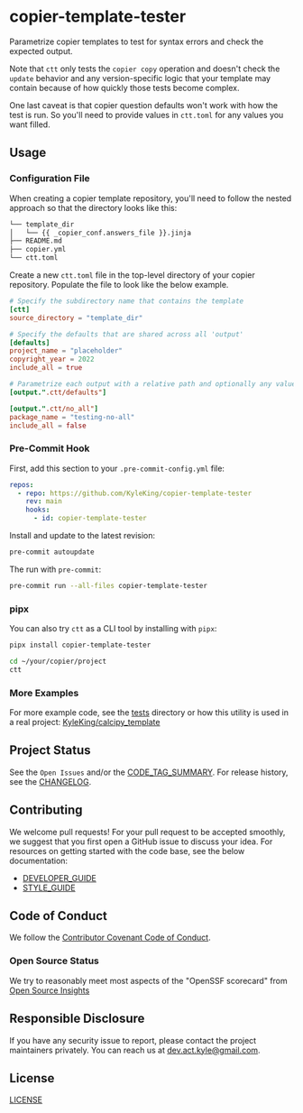 # copier-template-tester

Parametrize copier templates to test for syntax errors and check the expected output.

Note that `ctt` only tests the `copier copy` operation and doesn't check the `update` behavior and any version-specific logic that your template may contain because of how quickly those tests become complex.

One last caveat is that copier question defaults won't work with how the test is run. So you'll need to provide values in `ctt.toml` for any values you want filled.

## Usage

### Configuration File

When creating a copier template repository, you'll need to follow the nested approach so that the directory looks like this:

```sh
└── template_dir
│   └── {{ _copier_conf.answers_file }}.jinja
├── README.md
├── copier.yml
└── ctt.toml
```

Create a new `ctt.toml` file in the top-level directory of your copier repository. Populate the file to look like the below example.

```toml
# Specify the subdirectory name that contains the template
[ctt]
source_directory = "template_dir"

# Specify the defaults that are shared across all 'output'
[defaults]
project_name = "placeholder"
copyright_year = 2022
include_all = true

# Parametrize each output with a relative path and optionally any values to override
[output.".ctt/defaults"]

[output.".ctt/no_all"]
package_name = "testing-no-all"
include_all = false
```

### Pre-Commit Hook

First, add this section to your `.pre-commit-config.yml` file:

```yaml
repos:
  - repo: https://github.com/KyleKing/copier-template-tester
    rev: main
    hooks:
      - id: copier-template-tester
```

Install and update to the latest revision:

```sh
pre-commit autoupdate
```

The run with `pre-commit`:

```sh
pre-commit run --all-files copier-template-tester
```

### pipx

You can also try `ctt` as a CLI tool by installing with `pipx`:

```sh
pipx install copier-template-tester

cd ~/your/copier/project
ctt
```

### More Examples

For more example code, see the [tests] directory or how this utility is used in a real project: [KyleKing/calcipy_template](https://github.com/KyleKing/calcipy_template)

## Project Status

See the `Open Issues` and/or the [CODE_TAG_SUMMARY]. For release history, see the [CHANGELOG].

## Contributing

We welcome pull requests! For your pull request to be accepted smoothly, we suggest that you first open a GitHub issue to discuss your idea. For resources on getting started with the code base, see the below documentation:

- [DEVELOPER_GUIDE]
- [STYLE_GUIDE]

## Code of Conduct

We follow the [Contributor Covenant Code of Conduct][contributor-covenant].

### Open Source Status

We try to reasonably meet most aspects of the "OpenSSF scorecard" from [Open Source Insights](https://deps.dev/pypi/copier_template_tester)

## Responsible Disclosure

If you have any security issue to report, please contact the project maintainers privately. You can reach us at [dev.act.kyle@gmail.com](mailto:dev.act.kyle@gmail.com).

## License

[LICENSE]

[changelog]: ./docs/CHANGELOG.md
[code_tag_summary]: ./docs/CODE_TAG_SUMMARY.md
[contributor-covenant]: https://www.contributor-covenant.org
[developer_guide]: ./docs/DEVELOPER_GUIDE.md
[license]: https://github.com/kyleking/copier-template-tester/LICENSE
[style_guide]: ./docs/STYLE_GUIDE.md
[tests]: https://github.com/kyleking/copier-template-tester/tests
